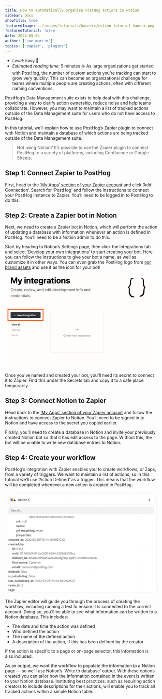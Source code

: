 ```yaml
---
title: How to automatically organize PostHog actions in Notion
sidebar: Docs
showTitle: true
featuredImage: ../images/tutorials/banners/notion-tutorial-banner.png
featuredTutorial: false
date: 2022-05-04
author: ['joe-martin']
topics: ['zapier', 'plugins']
---
```

- *Level:* Easy 🦔
- *Estimated reading time:* 5 minutes ☕️
As large organizations get started with PostHog, the number of custom actions you’re tracking can start to grow very quickly. This can become an organizational challenge for teams where multiple people are creating actions, often with different naming conventions. 

PostHog’s Data Management suite exists to help deal with this challenge, providing a way to clarify action ownership, reduce noise and help teams collaborate. However, you may want to maintain a list of tracked actions outside of the Data Management suite for users who do not have access to PostHog.

In this tutorial, we’ll explain how to use PostHog’s Zapier plugin to connect with Notion and maintain a database of which actions are being tracked outside of the Data Management suite. 

> Not using Notion? It’s possible to use the Zapier plugin to connect PostHog to a variety of platforms, including Confluence or Google Sheets. 

## Step 1: Connect Zapier to PostHog 

First, head to the [‘My Apps’ section of your Zapier account](https://zapier.com/app/connections) and click ‘Add Connection’. Search for ‘PostHog’ and follow the instructions to connect your PostHog instance to Zapier. You’ll need to be logged in to PostHog to do this. 

## Step 2: Create a Zapier bot in Notion

Next, we need to create a Zapier bot in Notion, which will perform the action of updating a database with information whenever an action is defined in PostHog. You’ll need to be a Notion admin to do this. 

Start by heading to Notion’s Settings page, then click the Integrations tab and select ‘Develop your own integrations’ to start creating your bot. Here you can follow the instructions to give your bot a name, as well as customize it in other ways. You can even grab the PostHog logo from [our brand assets](/handbook/company/brand-assets) and use it as the icon for your bot!

![Notion Integrations Page](../images/tutorials/notion/create-integration.png)

Once you’ve named and created your bot, you’ll need its secret to connect it to Zapier. Find this under the Secrets tab and copy it to a safe place temporarily.

## Step 3: Connect Notion to Zapier

Head back to the [‘My Apps’ section of your Zapier account](https://zapier.com/app/connections) and follow the instructions to connect Zapier to Notion. You’ll need to be signed in to Notion and have access to the secret you copied earlier. 

Finally, you’ll need to create a database in Notion and invite your previously created Notion bot so that it has edit access to the page. Without this, the bot will be unable to write new database entries to Notion. 

## Step 4: Create your workflow

PostHog’s integration with Zapier enables you to create workflows, or Zaps, from a variety of triggers. We want to maintain a list of actions, so in this tutorial we’ll use ‘Action Defined’ as a trigger. This means that the workflow will be completed whenever a new action is created in PostHog.

![PostHog JSON Payload for Zapier](../images/tutorials/notion/notion-test-trigger.png)

The Zapier editor will guide you through the process of creating the workflow, including running a test to ensure it is connected to the correct account. Doing so, you’ll be able to see what information can be written to a Notion database. This includes: 

- The date and time the action was defined
- Who defined the action
- The name of the defined action
- A description of the action, if this has been defined by the creator

If the action is specific to a page or on-page selector, this information is also included. 

As an output, we want the workflow to populate the information to a Notion page — so we’ll use Notion’s ‘Write to database’ output. With these options created you can tailor how the information contained in the event is written to your Notion database. Instituting best practices, such as requiring action creators to include descriptions for their actions, will enable you to track all tracked actions within a simple Notion table. 
